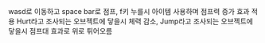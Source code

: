 wasd로 이동하고 space bar로 점프, f키 누를시 아이템 사용하며 점프력 증가 효과 적용
Hurt라고 조사되는 오브젝트에 닿을시 체력 감소, Jump라고 조사되는 오브젝트에 닿을시 점프대 효과로 위로 튀어오름
